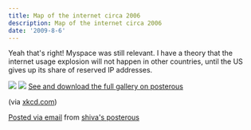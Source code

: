 ```yaml
---
title: Map of the internet circa 2006
description: Map of the internet circa 2006
date: '2009-8-6'
---
```


Yeah that's right! Myspace was still relevant. I have a theory that the internet usage explosion will not happen in other countries, until the US gives up its share of reserved IP addresses.

[![](/images/map_of_the_internet.jpg.scaled.500.jpg)][0] [![](/images/online_communities_small.png.scaled.500.jpg)][1] [See and download the full gallery on posterous][2]

(via [xkcd.com][3])

[Posted via email][4] from [shiva's posterous][2]


[0]: http://posterous.com/getfile/files.posterous.com/shiva/zFzdqsSr46C8GpoarYCnmOERy2rStg2NNgc6GfkqcynKUBPwW3Aso76IKBCV/map_of_the_internet.jpg.scaled.1000.jpg
[1]: http://posterous.com/getfile/files.posterous.com/shiva/Bkpm7WW0IkN3FiGBvkWeMJsC3TBAkNvPoBk2lXGDOGZ6se28VxtayCypm1JM/online_communities_small.png
[2]: http://shiva.posterous.com/map-of-the-internet-circa-2006
[3]: http://xkcd.com/
[4]: http://posterous.com